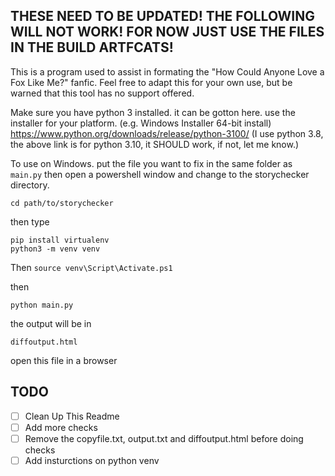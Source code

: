 ## THESE NEED TO BE UPDATED! THE FOLLOWING WILL NOT WORK! FOR NOW JUST USE THE FILES IN THE BUILD ARTFCATS!


This is a program used to assist in formating the "How Could Anyone Love a Fox Like Me?" fanfic. Feel free to adapt this for your own use, but be warned that this tool has no support offered.


Make sure you have python 3 installed.
it can be gotton here. use the installer for your platform.
(e.g. Windows Installer 64-bit install)
https://www.python.org/downloads/release/python-3100/
(I use python 3.8, the above link is for python 3.10, it SHOULD work, if not, let me know.)

To use on Windows. put the file you want to fix in the same folder as ```main.py```
then open a powershell window and change to the storychecker directory.

```cd path/to/storychecker```

then type

```
pip install virtualenv
python3 -m venv venv
```
Then
```source venv\Script\Activate.ps1```

then

```python main.py```

the output will be in

```diffoutput.html```

open this file in a browser


## TODO
- [ ] Clean Up This Readme
- [ ] Add more checks
- [ ] Remove the copyfile.txt, output.txt and diffoutput.html before doing checks
- [ ] Add insturctions on python venv
